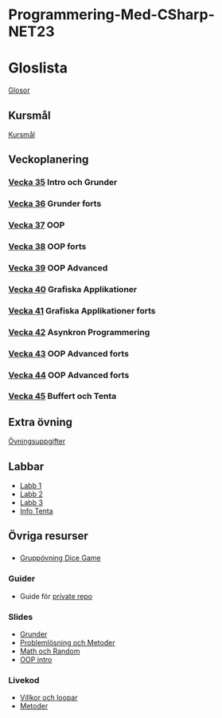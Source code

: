 # Programmering-Med-CSharp-NET23

# Gloslista
[Glosor](./assets/glossary.md)

## Kursmål
[Kursmål](./assets/Kursmål.md)

## Veckoplanering

### [Vecka 35](./assets/V35.md) Intro och Grunder

### [Vecka 36](./assets/V36.md) Grunder forts

### [Vecka 37](./assets/V37.md) OOP

### [Vecka 38](./assets/V38.md) OOP forts

### [Vecka 39](./assets/V39.md) OOP Advanced

### [Vecka 40](./assets/V40.md) Grafiska Applikationer

### [Vecka 41](./assets/V41.md) Grafiska Applikationer forts

### [Vecka 42](./assets/V42.md) Asynkron Programmering

### [Vecka 43](./assets/V43.md) OOP Advanced forts

### [Vecka 44](./assets/V44.md) OOP Advanced forts

### [Vecka 45](./assets/V45.md) Buffert och Tenta

## Extra övning
[Övningsuppgifter](./assets/%C3%B6vningar.md)

## Labbar
* [Labb 1](./assets/Labb%201.md)
* [Labb 2](./assets/Labb%202.md)
* [Labb 3](./assets/Labb%203.md)
* [Info Tenta](./assets/InfoTenta.md)

## Övriga resurser
###
* [Gruppövning Dice Game](https://github.com/niklas-hjelm/DiceGame)
### Guider
* Guide för [private repo](./assets/SetupPrivateRep.md)

### Slides
* [Grunder](./assets/slides/Presentation%20Grunder.pdf)
* [Problemlösning och Metoder](./assets/slides/Presentation%20Grunder.pdf)
* [Math och Random](./assets/slides/MathOchRandom.pdf)
* [OOP intro](./assets/slides/OOP%20Intro.pdf)
### Livekod

* [Villkor och loopar](https://github.com/niklas-hjelm/LiveVilkorOchLoopar2023)
* [Metoder](https://github.com/niklas-hjelm/LivekodMetoder)